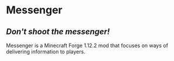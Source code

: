 # Messenger
## *Don't shoot the messenger!*
Messenger is a Minecraft Forge 1.12.2 mod that focuses on ways of delivering information to players.
